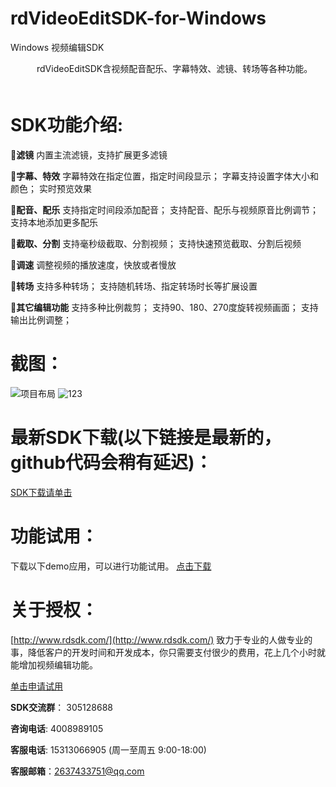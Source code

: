 # rdVideoEditSDK-for-Windows
Windows 视频编辑SDK

　　　rdVideoEditSDK含视频配音配乐、字幕特效、滤镜、转场等各种功能。
　　　
# SDK功能介绍: #


<b>滤镜</b> 内置主流滤镜，支持扩展更多滤镜

<b>字幕、特效</b> 字幕特效在指定位置，指定时间段显示； 字幕支持设置字体大小和颜色； 实时预览效果

<b>配音、配乐</b> 支持指定时间段添加配音； 支持配音、配乐与视频原音比例调节； 支持本地添加更多配乐

<b>截取、分割</b> 支持毫秒级截取、分割视频； 支持快速预览截取、分割后视频

<b>调速</b> 调整视频的播放速度，快放或者慢放

<b>转场</b> 支持多种转场； 支持随机转场、指定转场时长等扩展设置

<b>其它编辑功能</b> 支持多种比例裁剪； 支持90、180、270度旋转视频画面；  支持输出比例调整； 

# 截图：

![项目布局](https://github.com/rdsdk/rdVideoEditSDK-for-Windows/blob/master/1.bmp)
![123](https://github.com/rdsdk/rdVideoEditSDK-for-Windows/blob/master/1.bmp)

# 最新SDK下载(以下链接是最新的，github代码会稍有延迟)： #

[SDK下载请单击](https://codeload.github.com/rdsdk/rdVideoEditSDK-for-Windows/zip/master)

# 功能试用： #

下载以下demo应用，可以进行功能试用。 [点击下载](https://codeload.github.com/rdsdk/rdVideoEditSDK-for-Windows/zip/master)

# 关于授权： #

[http://www.rdsdk.com/](http://www.rdsdk.com/) 致力于专业的人做专业的事，降低客户的开发时间和开发成本，你只需要支付很少的费用，花上几个小时就能增加视频编辑功能。


[单击申请试用](http://www.rdsdk.com/home/business/registers)





**SDK交流群**： 305128688

**咨询电话**: 4008989105

**客服电话**: 15313066905 (周一至周五 9:00-18:00)

**客服邮箱**：2637433751@qq.com